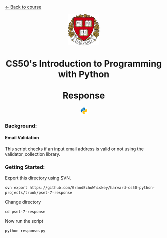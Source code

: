 [<- Back to course](../README.md)

<p align="center"><a href="https://cs50.harvard.edu/python/2022/">
  <img src="https://github.com/GrandEchoWhiskey/grandechowhiskey/blob/main/icons/course/harvard100.png" /><br>
</a></p>
<h1 align="center">CS50's Introduction to Programming with Python<br><br>Response</h1>

<p align="center"><a href="#">
  <img src="https://github.com/GrandEchoWhiskey/grandechowhiskey/blob/main/icons/programming/python.png" />
</a></p>

### Background:
#### Email Validation
This script checks if an input email address is valid or not using the validator_collection library.

### Getting Started:
Export this directory using SVN.
```
svn export https://github.com/GrandEchoWhiskey/harvard-cs50-python-projects/trunk/pset-7-response
```
Change directory
```
cd pset-7-response
```
Now run the script
```
python response.py
```
